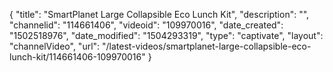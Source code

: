 {
    "title": "SmartPlanet Large Collapsible Eco Lunch Kit",
    "description": "",
    "channelid": "114661406",
    "videoid": "109970016",
    "date_created": "1502518976",
    "date_modified": "1504293319",
    "type": "captivate",
    "layout": "channelVideo",
    "url": "\/latest-videos\/smartplanet-large-collapsible-eco-lunch-kit\/114661406-109970016"
}